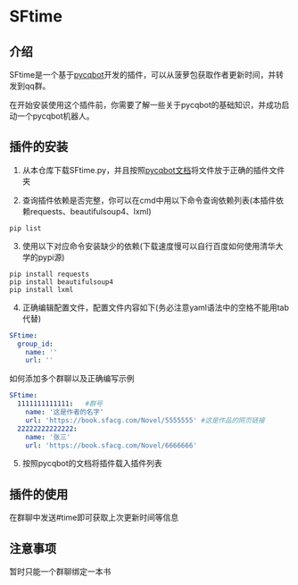 # SFtime



## 介绍



SFtime是一个基于[pycqbot](https://github.com/FengLiuFeseliud/pycqBot)开发的插件，可以从菠萝包获取作者更新时间，并转发到qq群。

在开始安装使用这个插件前，你需要了解一些关于pycqbot的基础知识，并成功启动一个pycqbot机器人。



## 插件的安装



1. 从本仓库下载SFtime.py，并且按照[pycqbot文档](https://fengliufeseliud.github.io/pycqBot/)将文件放于正确的插件文件夹

2. 查询插件依赖是否完整，你可以在cmd中用以下命令查询依赖列表(本插件依赖requests、beautifulsoup4、lxml)

```
pip list
```

3. 使用以下对应命令安装缺少的依赖(下载速度慢可以自行百度如何使用清华大学的pypi源)

```
pip install requests
pip install beautifulsoup4
pip install lxml
```

4. 正确编辑配置文件，配置文件内容如下(务必注意yaml语法中的空格不能用tab代替)

```yaml
SFtime:
  group_id:
    name: ''
    url: ''
```

  如何添加多个群聊以及正确编写示例

```yaml
SFtime:
  1111111111111:   #群号
    name: '这是作者的名字'
    url: 'https://book.sfacg.com/Novel/5555555' #这是作品的网页链接
  22222222222222:
    name: '张三'
    url: 'https://book.sfacg.com/Novel/6666666'
```

5. 按照pycqbot的文档将插件载入插件列表



## 插件的使用



在群聊中发送#time即可获取上次更新时间等信息



## 注意事项



暂时只能一个群聊绑定一本书
